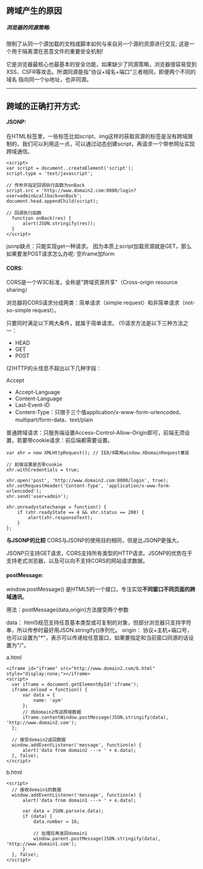 ## 跨域产生的原因
##### 浏览器的同源策略:
  
  限制了从同一个源加载的文档或脚本如何与来自另一个源的资源进行交互; 这是一个用于隔离潜在恶意文件的重要安全机制!
  
  它是浏览器最核心也最基本的安全功能，如果缺少了同源策略，浏览器很容易受到XSS、CSFR等攻击。所谓同源是指"协议+域名+端口"三者相同，即便两个不同的域名    指向同一个ip地址，也非同源。
    
    
    
---



## 跨域的正确打开方式:

#### JSONP:
  在HTML标签里，一些标签比如script、img这样的获取资源的标签是没有跨域限制的，我们可以利用这一点，可以通过动态创建script，再请求一个带参网址实现跨域通信。
  ```
  <script>
  var script = document..createElement('script');
  script.type = 'text/javascript';
  
  // 传参并指定回调执行函数为onBack
  script.src = 'http://www.domain2.com:8080/login?user=admin&callback=onBack';
  document.head.appendChild(script);
  
  // 回调执行函数
    function onBack(res) {
        alert(JSON.stringify(res));
    }
  </script>
  ```
  
  jsonp缺点：只能实现get一种请求。 因为本质上script加载资源就是GET，那么如果要发POST请求怎么办呢:
    空iframe加form









#### CORS:
  CORS是一个W3C标准，全称是"跨域资源共享"（Cross-origin resource sharing）
  
  浏览器将CORS请求分成两类：简单请求（simple request）和非简单请求（not-so-simple request）。
  
  只要同时满足以下两大条件，就属于简单请求。
  (1)请求方法是以下三种方法之一：
  - HEAD
  - GET
  - POST
  
  (2)HTTP的头信息不超出以下几种字段：

  Accept
  - Accept-Language
  - Content-Language
  - Last-Event-ID
  - Content-Type：只限于三个值application/x-www-form-urlencoded、multipart/form-data、text/plain
  
  普通跨域请求：只服务端设置Access-Control-Allow-Origin即可，前端无须设置，若要带cookie请求：前后端都需要设置。
  
  ```
  var xhr = new XMLHttpRequest(); // IE8/9需用window.XDomainRequest兼容

// 前端设置是否带cookie
  xhr.withCredentials = true;

  xhr.open('post', 'http://www.domain2.com:8080/login', true);
  xhr.setRequestHeader('Content-Type', 'application/x-www-form-urlencoded');
  xhr.send('user=admin');

  xhr.onreadystatechange = function() {
      if (xhr.readyState == 4 && xhr.status == 200) {
          alert(xhr.responseText);
      }
  };
  ```
  
  **与JSONP的比较**
  CORS与JSONP的使用目的相同，但是比JSONP更强大。

  JSONP只支持GET请求，CORS支持所有类型的HTTP请求。JSONP的优势在于支持老式浏览器，以及可以向不支持CORS的网站请求数据。
  
  
  
  
  #### postMessage:
  window.postMessage() 是HTML5的一个接口，专注实现**不同窗口不同页面的跨域通讯**。
  
  用法：postMessage(data,origin)方法接受两个参数
  
  data： html5规范支持任意基本类型或可复制的对象，但部分浏览器只支持字符串，所以传参时最好用JSON.stringify()序列化。
  origin： 协议+主机+端口号，也可以设置为"*"，表示可以传递给任意窗口，如果要指定和当前窗口同源的话设置为"/"。
  
  a.html
  ```
  <iframe id="iframe" src="http://www.domain2.com/b.html" style="display:none;"></iframe>
  <script>       
    var iframe = document.getElementById('iframe');
    iframe.onload = function() {
        var data = {
            name: 'aym'
        };
        // 向domain2传送跨域数据
        iframe.contentWindow.postMessage(JSON.stringify(data), 'http://www.domain2.com');
    };

    // 接受domain2返回数据
    window.addEventListener('message', function(e) {
        alert('data from domain2 ---> ' + e.data);
    }, false);
</script>
  ```
  b.html
  ```
  <script>
    // 接收domain1的数据
    window.addEventListener('message', function(e) {
        alert('data from domain1 ---> ' + e.data);

        var data = JSON.parse(e.data);
        if (data) {
            data.number = 16;

            // 处理后再发回domain1
            window.parent.postMessage(JSON.stringify(data), 'http://www.domain1.com');
        }
    }, false);
  </script>
```
